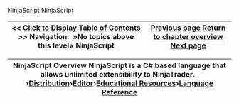 ﻿
NinjaScript
NinjaScript

| << [Click to Display Table of Contents](ninjascript.md) >> **Navigation:**   »No topics above this level«   NinjaScript | [Previous page](using_color_pickers-1.md) [Return to chapter overview](welcome-1.md) [Next page](code_breaking_changes-1.md) |
| --- | --- |

| NinjaScript Overview NinjaScript is a C# based language that allows unlimited extensibility to NinjaTrader.    ›[Distribution](distribution-1.md)›[Editor](editor-1.md)›[Educational Resources](educational_resources-1.md)›[Language Reference](language_reference_wip-1.md) |
| --- |

